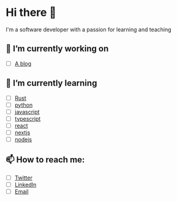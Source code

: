 # Hi there 👋

I'm a software developer with a passion for learning and teaching


## 🔭 I’m currently working on

- [ ] [A blog]()

## 🌱 I’m currently learning

- [ ] [Rust](https://www.rust-lang.org/)
- [ ] [python](https://www.python.org/)
- [ ] [javascript](https://www.javascript.com/)
- [ ] [typescript](https://www.typescriptlang.org/)
- [ ] [react](https://reactjs.org/)
- [ ] [nextjs](https://nextjs.org/)
- [ ] [nodejs](https://nodejs.org/en/)

## 📫 How to reach me:

- [ ] [Twitter](https://twitter.com/vckouma)
- [ ] [LinkedIn](https://www.linkedin.com/in/vckouma/)
- [ ] [Email](mailto:csoftalt@gmail.com)

<!-- -->
